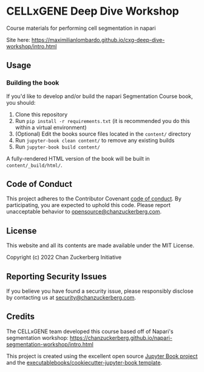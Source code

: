 # CELLxGENE Deep Dive Workshop

Course materials for performing cell segmentation in napari

Site here: https://maximilianlombardo.github.io/cxg-deep-dive-workshop/intro.html

## Usage

### Building the book

If you'd like to develop and/or build the napari Segmentation Course book, you should:

1. Clone this repository
2. Run `pip install -r requirements.txt` (it is recommended you do this within a virtual environment)
3. (Optional) Edit the books source files located in the `content/` directory
4. Run `jupyter-book clean content/` to remove any existing builds
5. Run `jupyter-book build content/`

A fully-rendered HTML version of the book will be built in `content/_build/html/`.

## Code of Conduct

This project adheres to the Contributor Covenant [code of conduct](https://github.com/chanzuckerberg/.github/blob/master/CODE_OF_CONDUCT.md). By participating, you are expected to uphold this code. Please report unacceptable behavior to [opensource@chanzuckerberg.com](mailto:opensource@chanzuckerberg.com).

## License

This website and all its contents are made available under the MIT License.

Copyright (c) 2022 Chan Zuckerberg Initiative

## Reporting Security Issues

If you believe you have found a security issue, please responsibly disclose by contacting us at [security@chanzuckerberg.com](mailto:security@chanzuckerberg.com).

## Credits

The CELLxGENE team developed this course based off of Napari's segmentation workshop: https://chanzuckerberg.github.io/napari-segmentation-workshop/intro.html

This project is created using the excellent open source [Jupyter Book project](https://jupyterbook.org/) and the [executablebooks/cookiecutter-jupyter-book template](https://github.com/executablebooks/cookiecutter-jupyter-book).
